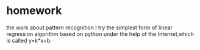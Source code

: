 # homework
the work about pattern recognition
I try the simplest form of linear regression algorithm based on python under the help of the Internet,which is called y=k*x+b. 
